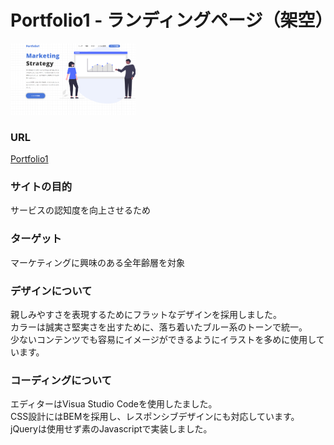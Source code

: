 # Portfolio1 - ランディングページ（架空）

<img width="200" alt="screenshot" src="https://github.com/ari-10/portfolio1/blob/master/screenshot.png">


### URL
[Portfolio1](https://ari-10.github.io/portfolio1)

### サイトの目的
サービスの認知度を向上させるため

### ターゲット
マーケティングに興味のある全年齢層を対象

### デザインについて
親しみやすさを表現するためにフラットなデザインを採用しました。<br>
カラーは誠実さ堅実さを出すために、落ち着いたブルー系のトーンで統一。<br>
少ないコンテンツでも容易にイメージができるようにイラストを多めに使用しています。

### コーディングについて
エディターはVisua Studio Codeを使用したました。<br>
CSS設計にはBEMを採用し、レスポンシブデザインにも対応しています。<br>
jQueryは使用せず素のJavascriptで実装しました。
